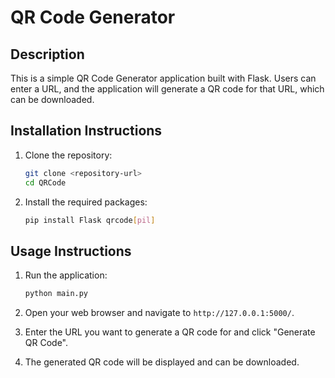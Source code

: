 # QR Code Generator

## Description
This is a simple QR Code Generator application built with Flask. Users can enter a URL, and the application will generate a QR code for that URL, which can be downloaded.

## Installation Instructions
1. Clone the repository:
   ```bash
   git clone <repository-url>
   cd QRCode
   ```

2. Install the required packages:
   ```bash
   pip install Flask qrcode[pil]
   ```

## Usage Instructions
1. Run the application:
   ```bash
   python main.py
   ```

2. Open your web browser and navigate to `http://127.0.0.1:5000/`.

3. Enter the URL you want to generate a QR code for and click "Generate QR Code".

4. The generated QR code will be displayed and can be downloaded.

